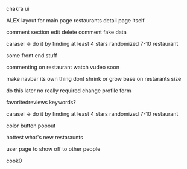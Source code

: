 chakra ui

ALEX
layout for main page
restaurants detail page itself


comment section
edit delete comment
fake data



carasel -> do it by finding at least 4 stars randomized 7-10 restaurant 

some front end stuff



commenting on restaurant watch vudeo soon

make navbar its own thing dont shrink or grow base on restarants size


do this later no really required
change profile form

favoritedreviews
keywords?

carasel -> do it by finding at least 4 stars randomized 7-10 restaurant 


color button popout

hottest what's new restaraunts

user page to show off to other people


cook0





